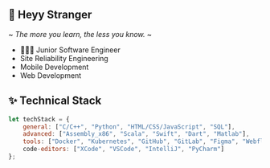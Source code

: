 ## 👋 Heyy Stranger
~ _The more you learn, the less you know._ ~
- 👨🏽‍💻 Junior Software Engineer
- Site Reliability Engineering
- Mobile Development
- Web Development

<!--
**Wavyness/Wavyness** is a ✨ _special_ ✨ repository because its `README.md` (this file) appears on your GitHub profile.

Here are some ideas to get you started:

- 🔭 I’m currently working on ...
- 🌱 I’m currently learning ...
- 👯 I’m looking to collaborate on ...
- 🤔 I’m looking for help with ...
- 💬 Ask me about ...
- 📫 How to reach me: ...
- 😄 Pronouns: ...
- ⚡ Fun fact: ...
-->

## ✨ Technical Stack

```javascript
let techStack = {
    general: ["C/C++", "Python", "HTML/CSS/JavaScript", "SQL"],
    advanced: ["Assembly_x86", "Scala", "Swift", "Dart", "Matlab"],
    tools: ["Docker", "Kubernetes", "GitHub", "GitLab", "Figma", "Webflow", "Notion"],
    code-editors: ["XCode", "VSCode", "IntelliJ", "PyCharm"]
};
```

